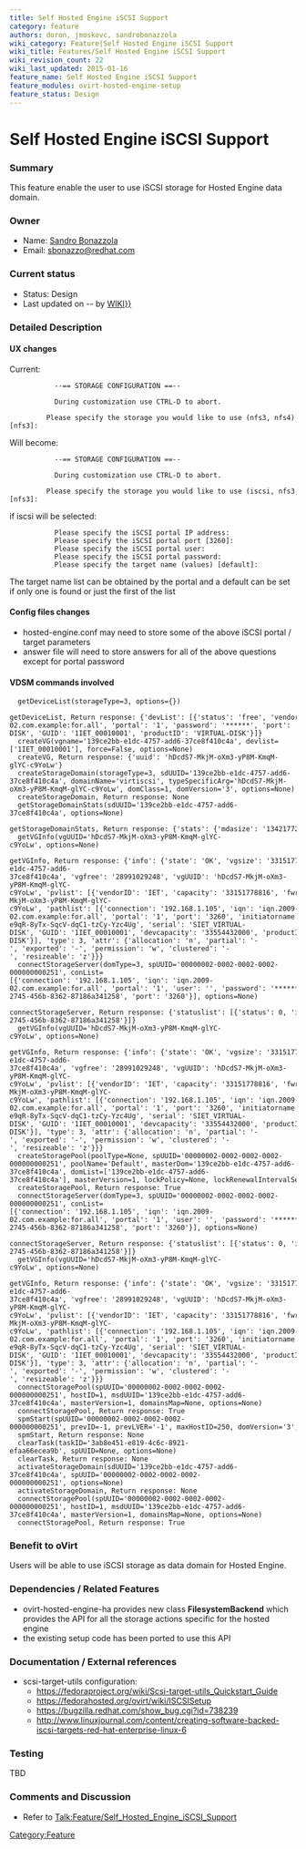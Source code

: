 ```yaml
---
title: Self Hosted Engine iSCSI Support
category: feature
authors: doron, jmoskovc, sandrobonazzola
wiki_category: Feature|Self Hosted Engine iSCSI Support
wiki_title: Features/Self Hosted Engine iSCSI Support
wiki_revision_count: 22
wiki_last_updated: 2015-01-16
feature_name: Self Hosted Engine iSCSI Support
feature_modules: ovirt-hosted-engine-setup
feature_status: Design
---
```


# Self Hosted Engine iSCSI Support

### Summary

This feature enable the user to use iSCSI storage for Hosted Engine data domain.

### Owner

*   Name: [ Sandro Bonazzola](User:SandroBonazzola)
*   Email: <sbonazzo@redhat.com>

### Current status

*   Status: Design
*   Last updated on -- by [ WIKI}}](User:{{urlencode:{{REVISIONUSER}})

### Detailed Description

#### UX changes

Current:

               --== STORAGE CONFIGURATION ==--
              
               During customization use CTRL-D to abort.
               Please specify the storage you would like to use (nfs3, nfs4)[nfs3]:

Will become:

               --== STORAGE CONFIGURATION ==--
              
               During customization use CTRL-D to abort.
               Please specify the storage you would like to use (iscsi, nfs3, nfs4)[nfs3]:

if iscsi will be selected:

               Please specify the iSCSI portal IP address:
               Please specify the iSCSI portal port [3260]: 
               Please specify the iSCSI portal user:
               Please specify the iSCSI portal password:
               Please specify the target name (values) [default]:

The target name list can be obtained by the portal and a default can be set if only one is found or just the first of the list

#### Config files changes

*   hosted-engine.conf may need to store some of the above iSCSI portal / target parameters
*   answer file will need to store answers for all of the above questions except for portal password

#### VDSM commands involved

      getDeviceList(storageType=3, options={})
      getDeviceList, Return response: {'devList': [{'status': 'free', 'vendorID': 'IET', 'capacity': '33554432000', 'fwrev': '0001', 'vgUUID': '', 'pathlist': [{'initiatorname': 'default', 'connection': '192.168.1.105', 'iqn': 'iqn.2009-02.com.example:for.all', 'portal': '1', 'password': '******', 'port': '3260'}], 'logicalblocksize': '512', 'pathstatus': [{'physdev': 'sdb', 'type': 'iSCSI', 'state': 'active', 'lun': '1'}], 'devtype': 'iSCSI', 'physicalblocksize': '512', 'pvUUID': '', 'serial': 'SIET_VIRTUAL-DISK', 'GUID': '1IET_00010001', 'productID': 'VIRTUAL-DISK'}]}
      createVG(vgname='139ce2bb-e1dc-4757-add6-37ce8f410c4a', devlist=['1IET_00010001'], force=False, options=None)
      createVG, Return response: {'uuid': 'hDcdS7-MkjM-oXm3-yP8M-KmqM-glYC-c9YoLw'}
      createStorageDomain(storageType=3, sdUUID='139ce2bb-e1dc-4757-add6-37ce8f410c4a', domainName='virtiscsi', typeSpecificArg='hDcdS7-MkjM-oXm3-yP8M-KmqM-glYC-c9YoLw', domClass=1, domVersion='3', options=None)
      createStorageDomain, Return response: None
      getStorageDomainStats(sdUUID='139ce2bb-e1dc-4757-add6-37ce8f410c4a', options=None)
      getStorageDomainStats, Return response: {'stats': {'mdasize': '134217728', 'mdathreshold': True, 'mdavalid': True, 'diskfree': '28991029248', 'disktotal': '33151778816', 'mdafree': '67104768'}}
      getVGInfo(vgUUID='hDcdS7-MkjM-oXm3-yP8M-KmqM-glYC-c9YoLw', options=None)
      getVGInfo, Return response: {'info': {'state': 'OK', 'vgsize': '33151778816', 'name': '139ce2bb-e1dc-4757-add6-37ce8f410c4a', 'vgfree': '28991029248', 'vgUUID': 'hDcdS7-MkjM-oXm3-yP8M-KmqM-glYC-c9YoLw', 'pvlist': [{'vendorID': 'IET', 'capacity': '33151778816', 'fwrev': '0000', 'vgUUID': 'hDcdS7-MkjM-oXm3-yP8M-KmqM-glYC-c9YoLw', 'pathlist': [{'connection': '192.168.1.105', 'iqn': 'iqn.2009-02.com.example:for.all', 'portal': '1', 'port': '3260', 'initiatorname': 'default'}], 'pathstatus': [{'physdev': 'sdb', 'type': 'iSCSI', 'state': 'active', 'lun': '1'}], 'devtype': 'iSCSI', 'pvUUID': '9wnpis-e9qR-8yTx-SqcV-dqC1-tzCy-Yzc4Ug', 'serial': 'SIET_VIRTUAL-DISK', 'GUID': '1IET_00010001', 'devcapacity': '33554432000', 'productID': 'VIRTUAL-DISK'}], 'type': 3, 'attr': {'allocation': 'n', 'partial': '-', 'exported': '-', 'permission': 'w', 'clustered': '-', 'resizeable': 'z'}}}
      connectStorageServer(domType=3, spUUID='00000002-0002-0002-0002-000000000251', conList=[{'connection': '192.168.1.105', 'iqn': 'iqn.2009-02.com.example:for.all', 'portal': '1', 'user': '', 'password': '******', 'id': 'febf9441-2745-456b-8362-87186a341258', 'port': '3260'}], options=None)
      connectStorageServer, Return response: {'statuslist': [{'status': 0, 'id': 'febf9441-2745-456b-8362-87186a341258'}]}
      getVGInfo(vgUUID='hDcdS7-MkjM-oXm3-yP8M-KmqM-glYC-c9YoLw', options=None)
      getVGInfo, Return response: {'info': {'state': 'OK', 'vgsize': '33151778816', 'name': '139ce2bb-e1dc-4757-add6-37ce8f410c4a', 'vgfree': '28991029248', 'vgUUID': 'hDcdS7-MkjM-oXm3-yP8M-KmqM-glYC-c9YoLw', 'pvlist': [{'vendorID': 'IET', 'capacity': '33151778816', 'fwrev': '0000', 'vgUUID': 'hDcdS7-MkjM-oXm3-yP8M-KmqM-glYC-c9YoLw', 'pathlist': [{'connection': '192.168.1.105', 'iqn': 'iqn.2009-02.com.example:for.all', 'portal': '1', 'port': '3260', 'initiatorname': 'default'}], 'pathstatus': [{'physdev': 'sdb', 'type': 'iSCSI', 'state': 'active', 'lun': '1'}], 'devtype': 'iSCSI', 'pvUUID': '9wnpis-e9qR-8yTx-SqcV-dqC1-tzCy-Yzc4Ug', 'serial': 'SIET_VIRTUAL-DISK', 'GUID': '1IET_00010001', 'devcapacity': '33554432000', 'productID': 'VIRTUAL-DISK'}], 'type': 3, 'attr': {'allocation': 'n', 'partial': '-', 'exported': '-', 'permission': 'w', 'clustered': '-', 'resizeable': 'z'}}}
      createStoragePool(poolType=None, spUUID='00000002-0002-0002-0002-000000000251', poolName='Default', masterDom='139ce2bb-e1dc-4757-add6-37ce8f410c4a', domList=['139ce2bb-e1dc-4757-add6-37ce8f410c4a'], masterVersion=1, lockPolicy=None, lockRenewalIntervalSec=5, leaseTimeSec=60, ioOpTimeoutSec=10, leaseRetries=3, options=None)
      createStoragePool, Return response: True
      connectStorageServer(domType=3, spUUID='00000002-0002-0002-0002-000000000251', conList=[{'connection': '192.168.1.105', 'iqn': 'iqn.2009-02.com.example:for.all', 'portal': '1', 'user': '', 'password': '******', 'id': 'febf9441-2745-456b-8362-87186a341258', 'port': '3260'}], options=None)
      connectStorageServer, Return response: {'statuslist': [{'status': 0, 'id': 'febf9441-2745-456b-8362-87186a341258'}]}
      getVGInfo(vgUUID='hDcdS7-MkjM-oXm3-yP8M-KmqM-glYC-c9YoLw', options=None)
      getVGInfo, Return response: {'info': {'state': 'OK', 'vgsize': '33151778816', 'name': '139ce2bb-e1dc-4757-add6-37ce8f410c4a', 'vgfree': '28991029248', 'vgUUID': 'hDcdS7-MkjM-oXm3-yP8M-KmqM-glYC-c9YoLw', 'pvlist': [{'vendorID': 'IET', 'capacity': '33151778816', 'fwrev': '0000', 'vgUUID': 'hDcdS7-MkjM-oXm3-yP8M-KmqM-glYC-c9YoLw', 'pathlist': [{'connection': '192.168.1.105', 'iqn': 'iqn.2009-02.com.example:for.all', 'portal': '1', 'port': '3260', 'initiatorname': 'default'}], 'pathstatus': [{'physdev': 'sdb', 'type': 'iSCSI', 'state': 'active', 'lun': '1'}], 'devtype': 'iSCSI', 'pvUUID': '9wnpis-e9qR-8yTx-SqcV-dqC1-tzCy-Yzc4Ug', 'serial': 'SIET_VIRTUAL-DISK', 'GUID': '1IET_00010001', 'devcapacity': '33554432000', 'productID': 'VIRTUAL-DISK'}], 'type': 3, 'attr': {'allocation': 'n', 'partial': '-', 'exported': '-', 'permission': 'w', 'clustered': '-', 'resizeable': 'z'}}}
      connectStoragePool(spUUID='00000002-0002-0002-0002-000000000251', hostID=1, msdUUID='139ce2bb-e1dc-4757-add6-37ce8f410c4a', masterVersion=1, domainsMap=None, options=None)
      connectStoragePool, Return response: True
      spmStart(spUUID='00000002-0002-0002-0002-000000000251', prevID=-1, prevLVER='-1', maxHostID=250, domVersion='3', options=None)
      spmStart, Return response: None
      clearTask(taskID='3ab8e451-e819-4c6c-8921-efaa66ecea9b', spUUID=None, options=None)
      clearTask, Return response: None
      activateStorageDomain(sdUUID='139ce2bb-e1dc-4757-add6-37ce8f410c4a', spUUID='00000002-0002-0002-0002-000000000251', options=None)
      activateStorageDomain, Return response: None
      connectStoragePool(spUUID='00000002-0002-0002-0002-000000000251', hostID=1, msdUUID='139ce2bb-e1dc-4757-add6-37ce8f410c4a', masterVersion=1, domainsMap=None, options=None)
      connectStoragePool, Return response: True

### Benefit to oVirt

Users will be able to use iSCSI storage as data domain for Hosted Engine.

### Dependencies / Related Features

*   ovirt-hosted-engine-ha provides new class **FilesystemBackend** which provides the API for all the storage actions specific for the hosted engine
*   the existing setup code has been ported to use this API

### Documentation / External references

*   scsi-target-utils configuration:
    -   <https://fedoraproject.org/wiki/Scsi-target-utils_Quickstart_Guide>
    -   <https://fedorahosted.org/ovirt/wiki/ISCSISetup>
    -   <https://bugzilla.redhat.com/show_bug.cgi?id=738239>
    -   <http://www.linuxjournal.com/content/creating-software-backed-iscsi-targets-red-hat-enterprise-linux-6>

### Testing

TBD

### Comments and Discussion

*   Refer to <Talk:Feature/Self_Hosted_Engine_iSCSI_Support>

<Category:Feature>
